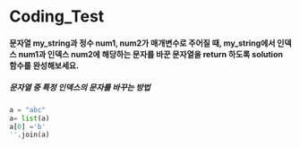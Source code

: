 # Coding_Test

#### 문자열 my_string과 정수 num1, num2가 매개변수로 주어질 때, my_string에서 인덱스 num1과 인덱스 num2에 해당하는 문자를 바꾼 문자열을 return 하도록 solution 함수를 완성해보세요.

##### 문자열 중 특정 인덱스의 문자를 바꾸는 방법

```python
a = "abc"
a= list(a)
a[0] ='b'
''.join(a)
```
